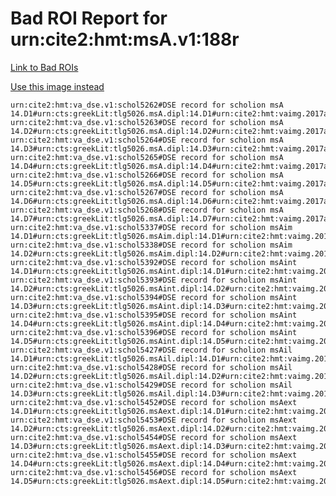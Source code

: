 
# Bad ROI Report for urn:cite2:hmt:msA.v1:188r

[Link to Bad ROIs](http://www.homermultitext.org/ict2/index.html?urn=urn:cite2:hmt:vaimg.2017a:VA188RN_0189@0.58585114,0.23720609,0.19307296,0.05836791&urn=urn:cite2:hmt:vaimg.2017a:VA188RN_0189@0.57958732,0.29917012,0.19896831,0.25172891&urn=urn:cite2:hmt:vaimg.2017a:VA188RN_0189@0.57369197,0.54896266,0.19528371,0.07275242&urn=urn:cite2:hmt:vaimg.2017a:VA188RN_0189@0.57037583,0.61950207,0.20154753,0.05670816&urn=urn:cite2:hmt:vaimg.2017a:VA188RN_0189@0.14517318,0.67593361,0.63706706,0.04979253&urn=urn:cite2:hmt:vaimg.2017a:VA188RN_0189@0.14738394,0.72130014,0.62048637,0.02655602&urn=urn:cite2:hmt:vaimg.2017a:VA188RN_0189@0.14959469,0.74453665,0.61901253,0.03098202&urn=urn:cite2:hmt:vaimg.2017a:VA188RN_0189@0.56153279,0.56666667,0.01768607,0.03734440&urn=urn:cite2:hmt:vaimg.2017a:VA188RN_0189@0.50957996,0.60290456,0.06226971,0.03291840&urn=urn:cite2:hmt:vaimg.2017a:VA188RN_0189@0.10537951,0.25878285,0.05987472,0.02088520&urn=urn:cite2:hmt:vaimg.2017a:VA188RN_0189@0.09561533,0.39308437,0.06079587,0.03195021&urn=urn:cite2:hmt:vaimg.2017a:VA188RN_0189@0.09358880,0.43734440,0.06779661,0.01894882&urn=urn:cite2:hmt:vaimg.2017a:VA188RN_0189@0.09450995,0.55491010,0.06245394,0.03236515&urn=urn:cite2:hmt:vaimg.2017a:VA188RN_0189@0.07940310,0.64287690,0.07313928,0.02849239&urn=urn:cite2:hmt:vaimg.2017a:VA188RN_0189@0.39093589,0.19363762,0.17870302,0.01244813&urn=urn:cite2:hmt:vaimg.2017a:VA188RN_0189@0.54992631,0.25587828,0.01436993,0.00885201&urn=urn:cite2:hmt:vaimg.2017a:VA188RN_0189@0.51860722,0.39529737,0.01068534,0.00691563&urn=urn:cite2:hmt:vaimg.2017a:VA188RN_0189@0.78500368,0.29972337,0.04826824,0.01466113&urn=urn:cite2:hmt:vaimg.2017a:VA188RN_0189@0.78813559,0.33319502,0.04955785,0.02116183&urn=urn:cite2:hmt:vaimg.2017a:VA188RN_0189@0.77708180,0.41991701,0.05655859,0.01355463&urn=urn:cite2:hmt:vaimg.2017a:VA188RN_0189@0.78150332,0.55449516,0.07092852,0.02199170&urn=urn:cite2:hmt:vaimg.2017a:VA188RN_0189@0.85722181,0.89917012,0.02008106,0.01798064)

[Use this image instead](http://www.homermultitext.org/ict2/index.html?urn=urn:cite2:hmt:vaimg.2017a:VA188RN_0359)

~~~
urn:cite2:hmt:va_dse.v1:schol5262#DSE record for scholion msA 14.D1#urn:cts:greekLit:tlg5026.msA.dipl:14.D1#urn:cite2:hmt:vaimg.2017a:VA188RN_0359@NEWROI#urn:cite2:hmt:msA.v1:188r
urn:cite2:hmt:va_dse.v1:schol5263#DSE record for scholion msA 14.D2#urn:cts:greekLit:tlg5026.msA.dipl:14.D2#urn:cite2:hmt:vaimg.2017a:VA188RN_0359@NEWROI#urn:cite2:hmt:msA.v1:188r
urn:cite2:hmt:va_dse.v1:schol5264#DSE record for scholion msA 14.D3#urn:cts:greekLit:tlg5026.msA.dipl:14.D3#urn:cite2:hmt:vaimg.2017a:VA188RN_0359@NEWROI#urn:cite2:hmt:msA.v1:188r
urn:cite2:hmt:va_dse.v1:schol5265#DSE record for scholion msA 14.D4#urn:cts:greekLit:tlg5026.msA.dipl:14.D4#urn:cite2:hmt:vaimg.2017a:VA188RN_0359@NEWROI#urn:cite2:hmt:msA.v1:188r
urn:cite2:hmt:va_dse.v1:schol5266#DSE record for scholion msA 14.D5#urn:cts:greekLit:tlg5026.msA.dipl:14.D5#urn:cite2:hmt:vaimg.2017a:VA188RN_0359@NEWROI#urn:cite2:hmt:msA.v1:188r
urn:cite2:hmt:va_dse.v1:schol5267#DSE record for scholion msA 14.D6#urn:cts:greekLit:tlg5026.msA.dipl:14.D6#urn:cite2:hmt:vaimg.2017a:VA188RN_0359@NEWROI#urn:cite2:hmt:msA.v1:188r
urn:cite2:hmt:va_dse.v1:schol5268#DSE record for scholion msA 14.D7#urn:cts:greekLit:tlg5026.msA.dipl:14.D7#urn:cite2:hmt:vaimg.2017a:VA188RN_0359@NEWROI#urn:cite2:hmt:msA.v1:188r
urn:cite2:hmt:va_dse.v1:schol5337#DSE record for scholion msAim 14.D1#urn:cts:greekLit:tlg5026.msAim.dipl:14.D1#urn:cite2:hmt:vaimg.2017a:VA188RN_0359@NEWROI#urn:cite2:hmt:msA.v1:188r
urn:cite2:hmt:va_dse.v1:schol5338#DSE record for scholion msAim 14.D2#urn:cts:greekLit:tlg5026.msAim.dipl:14.D2#urn:cite2:hmt:vaimg.2017a:VA188RN_0359@NEWROI#urn:cite2:hmt:msA.v1:188r
urn:cite2:hmt:va_dse.v1:schol5392#DSE record for scholion msAint 14.D1#urn:cts:greekLit:tlg5026.msAint.dipl:14.D1#urn:cite2:hmt:vaimg.2017a:VA188RN_0359@NEWROI#urn:cite2:hmt:msA.v1:188r
urn:cite2:hmt:va_dse.v1:schol5393#DSE record for scholion msAint 14.D2#urn:cts:greekLit:tlg5026.msAint.dipl:14.D2#urn:cite2:hmt:vaimg.2017a:VA188RN_0359@NEWROI#urn:cite2:hmt:msA.v1:188r
urn:cite2:hmt:va_dse.v1:schol5394#DSE record for scholion msAint 14.D3#urn:cts:greekLit:tlg5026.msAint.dipl:14.D3#urn:cite2:hmt:vaimg.2017a:VA188RN_0359@NEWROI#urn:cite2:hmt:msA.v1:188r
urn:cite2:hmt:va_dse.v1:schol5395#DSE record for scholion msAint 14.D4#urn:cts:greekLit:tlg5026.msAint.dipl:14.D4#urn:cite2:hmt:vaimg.2017a:VA188RN_0359@NEWROI#urn:cite2:hmt:msA.v1:188r
urn:cite2:hmt:va_dse.v1:schol5396#DSE record for scholion msAint 14.D5#urn:cts:greekLit:tlg5026.msAint.dipl:14.D5#urn:cite2:hmt:vaimg.2017a:VA188RN_0359@NEWROI#urn:cite2:hmt:msA.v1:188r
urn:cite2:hmt:va_dse.v1:schol5427#DSE record for scholion msAil 14.D1#urn:cts:greekLit:tlg5026.msAil.dipl:14.D1#urn:cite2:hmt:vaimg.2017a:VA188RN_0359@NEWROI#urn:cite2:hmt:msA.v1:188r
urn:cite2:hmt:va_dse.v1:schol5428#DSE record for scholion msAil 14.D2#urn:cts:greekLit:tlg5026.msAil.dipl:14.D2#urn:cite2:hmt:vaimg.2017a:VA188RN_0359@NEWROI#urn:cite2:hmt:msA.v1:188r
urn:cite2:hmt:va_dse.v1:schol5429#DSE record for scholion msAil 14.D3#urn:cts:greekLit:tlg5026.msAil.dipl:14.D3#urn:cite2:hmt:vaimg.2017a:VA188RN_0359@NEWROI#urn:cite2:hmt:msA.v1:188r
urn:cite2:hmt:va_dse.v1:schol5452#DSE record for scholion msAext 14.D1#urn:cts:greekLit:tlg5026.msAext.dipl:14.D1#urn:cite2:hmt:vaimg.2017a:VA188RN_0359@NEWROI#urn:cite2:hmt:msA.v1:188r
urn:cite2:hmt:va_dse.v1:schol5453#DSE record for scholion msAext 14.D2#urn:cts:greekLit:tlg5026.msAext.dipl:14.D2#urn:cite2:hmt:vaimg.2017a:VA188RN_0359@NEWROI#urn:cite2:hmt:msA.v1:188r
urn:cite2:hmt:va_dse.v1:schol5454#DSE record for scholion msAext 14.D3#urn:cts:greekLit:tlg5026.msAext.dipl:14.D3#urn:cite2:hmt:vaimg.2017a:VA188RN_0359@NEWROI#urn:cite2:hmt:msA.v1:188r
urn:cite2:hmt:va_dse.v1:schol5455#DSE record for scholion msAext 14.D4#urn:cts:greekLit:tlg5026.msAext.dipl:14.D4#urn:cite2:hmt:vaimg.2017a:VA188RN_0359@NEWROI#urn:cite2:hmt:msA.v1:188r
urn:cite2:hmt:va_dse.v1:schol5456#DSE record for scholion msAext 14.D5#urn:cts:greekLit:tlg5026.msAext.dipl:14.D5#urn:cite2:hmt:vaimg.2017a:VA188RN_0359@NEWROI#urn:cite2:hmt:msA.v1:188r
~~~
